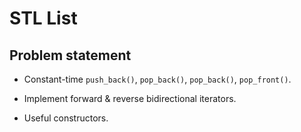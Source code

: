 STL List
========
Problem statement
-----------------
* Constant-time `push_back()`, `pop_back()`, `pop_back()`, `pop_front()`.

* Implement forward & reverse bidirectional iterators.

* Useful constructors.
